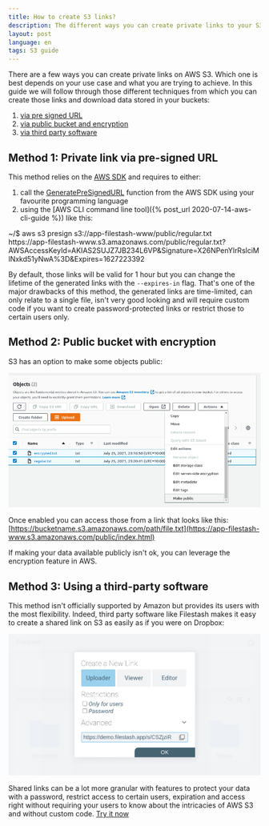 ```yaml
---
title: How to create S3 links?
description: The different ways you can create private links to your S3 buckets on AWS
layout: post
language: en
tags: S3 guide
---
```


There are a few ways you can create private links on AWS S3. Which one is best depends on your use case and what you are trying to achieve. In this guide we will follow through those different techniques from which you can create those links and download data stored in your buckets:
1. [via pre signed URL](#method-1-private-link-via-pre-signed-url)
2. [via public bucket and encryption](#method-2-public-bucket-with-encryption)
3. [via third party software](#method-3-using-a-third-party-software)

## Method 1: Private link via pre-signed URL

This method relies on the [AWS SDK](https://docs.aws.amazon.com/cli/latest/reference/s3/presign.html) and requires to either:
1. call the [GeneratePreSignedURL](https://docs.aws.amazon.com/AmazonS3/latest/userguide/ShareObjectPreSignedURL.html) function from the AWS SDK using your favourite programming language
2. using the [AWS CLI command line tool]({% post_url 2020-07-14-aws-cli-guide %}) like this:
<div class="terminal">
<span class="prompt">~/$ </span>aws s3 presign s3://app-filestash-www/public/regular.txt<br>
<span class="stdout">
https://app-filestash-www.s3.amazonaws.com/public/regular.txt?AWSAccessKeyId=AKIAS2SUJZ7JB234L6VP&Signature=X26NPenYlrRslciMlNxkd51yNwA%3D&Expires=1627223392
</span>
</div>

By default, those links will be valid for 1 hour but you can change the lifetime of the generated links with the `--expires-in` flag. That's one of the major drawbacks of this method, the generated links are time-limited, can only relate to a single file, isn't very good looking and will require custom code if you want to create password-protected links or restrict those to certain users only.


## Method 2: Public bucket with encryption

S3 has an option to make some objects public:

<img class="fancy" src="/img/posts/2021-07-25-s3-link_2.png" alt="AWS console" />

Once enabled you can access those from a link that looks like this: [https://bucketname.s3.amazonaws.com/path/file.txt](https://app-filestash-www.s3.amazonaws.com/public/index.html)

If making your data available publicly isn't ok, you can leverage the encryption feature in AWS.


## Method 3: Using a third-party software

This method isn't officially supported by Amazon but provides its users with the most flexibility. Indeed, third party software like Filestash makes it easy to create a shared link on S3 as easily as if you were on Dropbox:

<img class="fancy" src="/img/posts/2021-07-25-s3-link.png" alt="filestash screenshot" />

Shared links can be a lot more granular with features to protect your data with a password, restrict access to certain users, expiration and access right without requiring your users to know about the intricacies of AWS S3 and without custom code. <a href="{% post_url 2019-11-21-s3-browser %}">Try it now</a>
